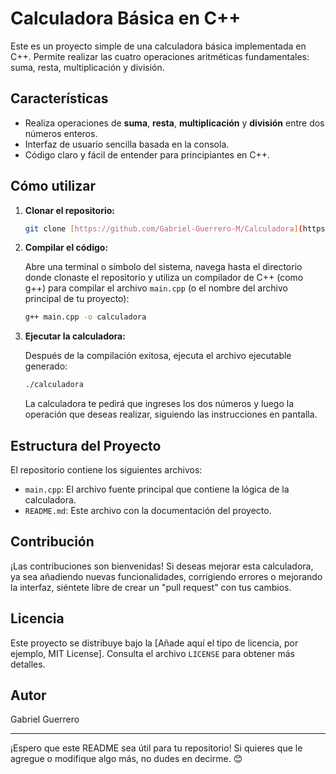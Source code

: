 # Calculadora Básica en C++

Este es un proyecto simple de una calculadora básica implementada en C++. Permite realizar las cuatro operaciones aritméticas fundamentales: suma, resta, multiplicación y división.

## Características

* Realiza operaciones de **suma**, **resta**, **multiplicación** y **división** entre dos números enteros.
* Interfaz de usuario sencilla basada en la consola.
* Código claro y fácil de entender para principiantes en C++.

## Cómo utilizar

1.  **Clonar el repositorio:**

    ```bash
    git clone [https://github.com/Gabriel-Guerrero-M/Calculadora](https://github.com/Gabriel-Guerrero-M/Calculadora)
    ```

2.  **Compilar el código:**

    Abre una terminal o símbolo del sistema, navega hasta el directorio donde clonaste el repositorio y utiliza un compilador de C++ (como g++) para compilar el archivo `main.cpp` (o el nombre del archivo principal de tu proyecto):

    ```bash
    g++ main.cpp -o calculadora
    ```

3.  **Ejecutar la calculadora:**

    Después de la compilación exitosa, ejecuta el archivo ejecutable generado:

    ```bash
    ./calculadora
    ```

    La calculadora te pedirá que ingreses los dos números y luego la operación que deseas realizar, siguiendo las instrucciones en pantalla.

## Estructura del Proyecto

El repositorio contiene los siguientes archivos:

* `main.cpp`: El archivo fuente principal que contiene la lógica de la calculadora.
* `README.md`: Este archivo con la documentación del proyecto.

## Contribución

¡Las contribuciones son bienvenidas! Si deseas mejorar esta calculadora, ya sea añadiendo nuevas funcionalidades, corrigiendo errores o mejorando la interfaz, siéntete libre de crear un "pull request" con tus cambios.

## Licencia

Este proyecto se distribuye bajo la [Añade aquí el tipo de licencia, por ejemplo, MIT License]. Consulta el archivo `LICENSE` para obtener más detalles.

## Autor

Gabriel Guerrero

---

¡Espero que este README sea útil para tu repositorio! Si quieres que le agregue o modifique algo más, no dudes en decirme. 😊
